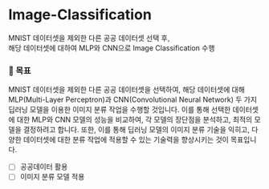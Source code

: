 # Image-Classification

MNIST 데이터셋을 제외한 다른 공공 데이터셋 선택 후, <br>
해당 데이터셋에 대하여 MLP와 CNN으로 Image Classification 수행


### 🚀 목표  
MNIST 데이터셋을 제외한 다른 공공 데이터셋을 선택하여, 해당 데이터셋에 대해 MLP(Multi-Layer Perceptron)과 CNN(Convolutional Neural Network) 두 가지 딥러닝 모델을 이용한 이미지 분류 작업을 수행할 것입니다. 이를 통해 선택한 데이터셋에 대한 MLP와 CNN 모델의 성능을 비교하여, 각 모델의 장단점을 분석하고, 최적의 모델을 결정하려고 합니다. 또한, 이를 통해 딥러닝 모델의 이미지 분류 기술을 익히고, 다양한 데이터셋에 대한 분류 작업에 적용할 수 있는 기술력을 향상시키는 것이 목표입니다.

- [ ] 공공데이터 활용
- [ ] 이미지 분류 모델 적용

 <br>
